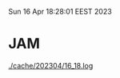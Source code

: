 Sun 16 Apr 18:28:01 EEST 2023
# JAM
<a href='./cache/202304/16_18.log'>./cache/202304/16_18.log</a>
